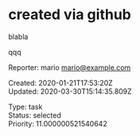 # created via github

blabla

qqq

Reporter: mario <mario@example.com>  

Created: 2020-01-21T17:53:20Z  
Updated: 2020-03-30T15:14:35.809Z

Type: task  
Status: selected  
Priority: 11.000000521540642
